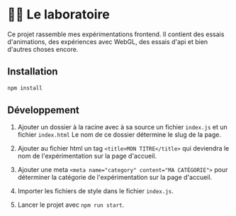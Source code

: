 # 🔬🧪 Le laboratoire

Ce projet rassemble mes expérimentations frontend. Il contient des essais d'animations, des expériences avec WebGL, des essais d'api et bien d'autres choses encore.

## Installation

```sh
npm install
```

## Développement

1. Ajouter un dossier à la racine avec à sa source un fichier `index.js` et un fichier `index.html` Le nom de ce dossier détermine le slug de la page.

2. Ajouter au fichier html un tag `<title>MON TITRE</title>` qui deviendra le nom de l'expérimentation sur la page d'accueil.

3. Ajouter une meta `<meta name="category" content="MA CATÉGORIE">` pour déterminer la catégorie de l'expérimentation sur la page d'accueil.

4. Importer les fichiers de style dans le fichier `index.js`.

5. Lancer le projet avec `npm run start`.
